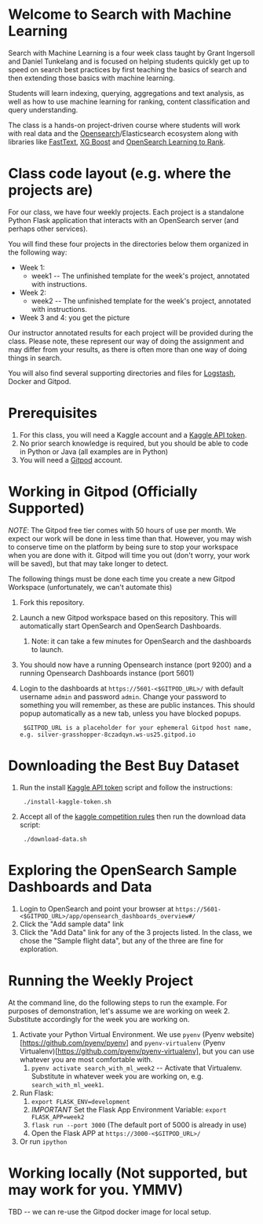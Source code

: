 # Welcome to Search with Machine Learning

Search with Machine Learning is a four week class taught by Grant Ingersoll and Daniel Tunkelang and is focused on helping students
quickly get up to speed on search best practices by first teaching the basics of search and then extending those basics with machine learning.  

Students will learn indexing, querying, aggregations and text analysis, as well as how to use machine learning for ranking, content classification and query understanding.

The class is a hands-on project-driven course where students will work with real data and the [Opensearch](https://opensearch.com)/Elasticsearch ecosystem along with libraries like [FastText](https://fasttext.cc/), [XG Boost](https://xgboost.readthedocs.io/en/stable/) and [OpenSearch Learning to Rank](https://github.com/aparo/opensearch-learning-to-rank).

# Class code layout (e.g. where the projects are)

For our class, we have four weekly projects.  Each project
is a standalone Python Flask application that interacts with an OpenSearch server (and perhaps other services).  

You will find these four projects in the directories below them organized in the following way:

- Week 1:
    - week1 -- The unfinished template for the week's project, annotated with instructions.
- Week 2:
    - week2 -- The unfinished template for the week's project, annotated with instructions.
- Week 3 and 4: you get the picture

Our instructor annotated results for each project will be provided during the class.  Please note, these represent our way of doing the assignment and may differ from your results, as there is often more than one way of doing things in search.

You will also find several supporting directories and files for [Logstash](https://opensearch.org/docs/latest/clients/logstash/), Docker and Gitpod.

# Prerequisites

1. For this class, you will need a Kaggle account and a [Kaggle API token](https://www.kaggle.com/docs/api).
1. No prior search knowledge is required, but you should be able to code in Python or Java (all examples are in Python)
1. You will need a [Gitpod](https://gitpod.io) account.

# Working in Gitpod (Officially Supported)

*NOTE*: The Gitpod free tier comes with 50 hours of use per month.  We expect our work will be done in less time than that.  However, you may wish to conserve time on the platform by being sure to stop your workspace when you are done with it.  Gitpod will time you out (don't worry, your work will be saved), but that may take longer to detect.

The following things must be done each time you create a new Gitpod Workspace (unfortunately, we can't automate this)

1. Fork this repository.
1. Launch a new Gitpod workspace based on this repository.  This will automatically start OpenSearch and OpenSearch Dashboards.
    1. Note: it can take a few minutes for OpenSearch and the dashboards to launch.        
1. You should now have a running Opensearch instance (port 9200) and a running Opensearch Dashboards instance (port 5601)
1. Login to the dashboards at `https://5601-<$GITPOD_URL>/` with default username `admin` and password `admin`. Change your password to something you will remember, as these are public instances.  This should popup automatically as a new tab, unless you have blocked popups.

        $GITPOD_URL is a placeholder for your ephemeral Gitpod host name, e.g. silver-grasshopper-8czadqyn.ws-us25.gitpod.io     

# Downloading the Best Buy Dataset

1. Run the install [Kaggle API token](https://www.kaggle.com/docs/api) script and follow the instructions:

        ./install-kaggle-token.sh
1. Accept all of the [kaggle competition rules](https://www.kaggle.com/c/acm-sf-chapter-hackathon-big/rules) then run the download data script:

        ./download-data.sh



# Exploring the OpenSearch Sample Dashboards and Data

1. Login to OpenSearch and point your browser at `https://5601-<$GITPOD_URL>/app/opensearch_dashboards_overview#/`
1. Click the "Add sample data" link
1. Click the "Add Data" link for any of the 3 projects listed. In the class, we chose the "Sample flight data", but any of the three are fine for exploration.

# Running the Weekly Project

At the command line, do the following steps to run the example.  For purposes of demonstration, let's assume we are working on week 2.  Substitute accordingly for the week you are working on.

1. Activate your Python Virtual Environment.  We use `pyenv` (Pyenv website)[https://github.com/pyenv/pyenv] and `pyenv-virtualenv` (Pyenv Virtualenv)[https://github.com/pyenv/pyenv-virtualenv], but you can use whatever you are most comfortable with.
    1. `pyenv activate search_with_ml_week2` -- Activate that Virtualenv. Substitute in whatever week you are working on, e.g. `search_with_ml_week1`. 
1. Run Flask: 
    1. `export FLASK_ENV=development`
    1.  *_IMPORTANT_* Set the Flask App Environment Variable: `export FLASK_APP=week2` 
    1. `flask run --port 3000` (The default port of 5000 is already in use) 
    1. Open the Flask APP at `https://3000-<$GITPOD_URL>/`
1. Or run `ipython`
    
# Working locally (Not supported, but may work for you. YMMV)

TBD -- we can re-use the Gitpod docker image for local setup.